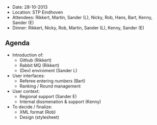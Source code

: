 * Date: 28-10-2013
* Location: STP Eindhoven
* Attendees: Rikkert, Martin, Sander (L), Nicky, Rob, Hans, Bart, Kenny, Sander (E)
* Dinner: Rikkert, Nicky, Rob, Martin, Sander (L), Kenny, Sander (E)

## Agenda
* Introduction of:
  * Github (Rikkert)
  * Rabbit MQ (Rikkert)
  * (Dev) enviroment (Sander L)
* User interfaces:
  * Referee entering numbers (Bart)
  * Ranking / Round management
* User context:
  * Regional support (Sander E)
  * Internal dissmenation & support (Kenny)
* To decide / finalize: 
  * XML format (Rob)
  * Design (stylesheet)
